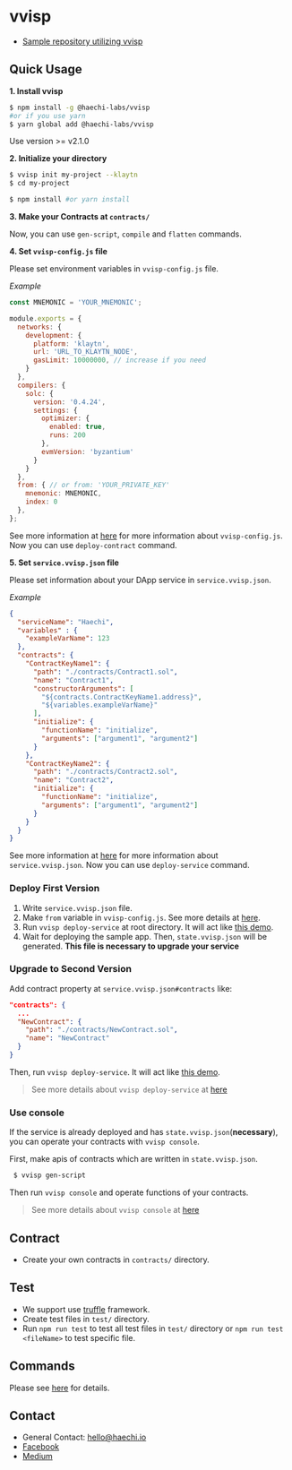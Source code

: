 # vvisp

 - [Sample repository utilizing vvisp](https://github.com/HAECHI-LABS/vvisp-sample)

## Quick Usage

**1. Install vvisp**
```bash
$ npm install -g @haechi-labs/vvisp
#or if you use yarn
$ yarn global add @haechi-labs/vvisp
```
Use version >= v2.1.0

**2. Initialize your directory**
```bash
$ vvisp init my-project --klaytn
$ cd my-project

$ npm install #or yarn install
```
**3. Make your Contracts at `contracts/`**

Now, you can use `gen-script`, `compile` and `flatten` commands.

**4. Set `vvisp-config.js` file**

Please set environment variables in `vvisp-config.js` file.

_Example_
```javascript
const MNEMONIC = 'YOUR_MNEMONIC';

module.exports = {
  networks: {
    development: {
      platform: 'klaytn',
      url: 'URL_TO_KLAYTN_NODE',
      gasLimit: 10000000, // increase if you need
    }
  },
  compilers: {
    solc: {
      version: '0.4.24',
      settings: {
        optimizer: {
          enabled: true,
          runs: 200
        },
        evmVersion: 'byzantium'
      }
    }
  },
  from: { // or from: 'YOUR_PRIVATE_KEY'
    mnemonic: MNEMONIC,
    index: 0
  },
};
```

See more information at [here](./CONFIGURATION.md#config) for more information about `vvisp-config.js`.
Now you can use `deploy-contract` command.

**5. Set `service.vvisp.json` file**

Please set information about your DApp service in `service.vvisp.json`.

_Example_
```json
{
  "serviceName": "Haechi",
  "variables" : {
    "exampleVarName": 123
  },
  "contracts": {
    "ContractKeyName1": {
      "path": "./contracts/Contract1.sol",
      "name": "Contract1",
      "constructorArguments": [
        "${contracts.ContractKeyName1.address}",
        "${variables.exampleVarName}"
      ],
      "initialize": {
        "functionName": "initialize",
        "arguments": ["argument1", "argument2"]
      }
    },
    "ContractKeyName2": {
      "path": "./contracts/Contract2.sol",
      "name": "Contract2",
      "initialize": {
        "functionName": "initialize",
        "arguments": ["argument1", "argument2"]
      }
    }
  }
}

```
See more information at [here](./CONFIGURATION.md#service) for more information about `service.vvisp.json`.
Now you can use `deploy-service` command.

### Deploy First Version

1. Write `service.vvisp.json` file.
1. Make `from` variable in `vvisp-config.js`.
See more details at [here](./CONFIGURATION.md#vvisp-configjs).
1. Run `vvisp deploy-service` at root directory.
It will act like [this demo](https://youtu.be/tEpBaaZDGpw).
1. Wait for deploying the sample app.
Then, `state.vvisp.json` will be generated.
**This file is necessary to upgrade your service**

### Upgrade to Second Version
Add contract property at `service.vvisp.json#contracts` like:
```json
"contracts": {
  ...
  "NewContract": {
    "path": "./contracts/NewContract.sol",
    "name": "NewContract"
  }
}
```

Then, run `vvisp deploy-service`.
It will act like [this demo](https://youtu.be/f4WaBhsk_IQ).

> See more details about `vvisp deploy-service` at [here](./packages/vvisp/commands/README.md#deploy-service)

### Use console
If the service is already deployed and has `state.vvisp.json`(**necessary**), you can operate your contracts with `vvisp console`.

First, make apis of contracts which are written in `state.vvisp.json`.
```bash
 $ vvisp gen-script
```

Then run `vvisp console` and operate functions of your contracts.

> See more details about `vvisp console` at [here](./packages/vvisp/commands/README.md#console)

## Contract

- Create your own contracts in `contracts/` directory.

## Test

- We support use [truffle](https://truffleframework.com/truffle) framework.
- Create test files in `test/` directory.
- Run `npm run test` to test all test files in `test/` directory or `npm run test <fileName>` to test specific file.

## Commands

Please see [here](./packages/vvisp/commands/README.md) for details.

## Contact 

- General Contact: hello@haechi.io
- [Facebook](https://www.facebook.com/HAECHILABS/)
- [Medium](https://medium.com/haechi-labs)
